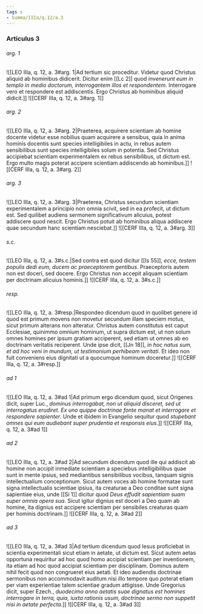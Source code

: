 ```yaml
---
tags : 
- Summa/IIIa/q.12/a.3
---
```


### Articulus 3

###### arg. 1
![[LEO IIIa, q. 12, a. 3#arg. 1|Ad tertium sic proceditur. Videtur quod Christus aliquid ab hominibus didicerit. Dicitur enim [[Lc 2]] quod *invenerunt eum in templo in medio doctorum, interrogantem illos et respondentem*. Interrogare vero et respondere est addiscentis. Ergo Christus ab hominibus aliquid didicit.]]
![[CERF IIIa, q. 12, a. 3#arg. 1]]

###### arg. 2
![[LEO IIIa, q. 12, a. 3#arg. 2|Praeterea, acquirere scientiam ab homine docente videtur esse nobilius quam acquirere a sensibus, quia in anima hominis docentis sunt species intelligibiles in actu, in rebus autem sensibilibus sunt species intelligibiles solum in potentia. Sed Christus accipiebat scientiam experimentalem ex rebus sensibilibus, ut dictum est. Ergo multo magis poterat accipere scientiam addiscendo ab hominibus.]]
![[CERF IIIa, q. 12, a. 3#arg. 2]]

###### arg. 3
![[LEO IIIa, q. 12, a. 3#arg. 3|Praeterea, Christus secundum scientiam experimentalem a principio non omnia scivit, sed in ea profecit, ut dictum est. Sed quilibet audiens sermonem significativum alicuius, potest addiscere quod nescit. Ergo Christus potuit ab hominibus aliqua addiscere quae secundum hanc scientiam nesciebat.]]
![[CERF IIIa, q. 12, a. 3#arg. 3]]

###### s.c.
![[LEO IIIa, q. 12, a. 3#s.c.|Sed contra est quod dicitur [[Is 55]], *ecce, testem populis dedi eum, ducem ac praeceptorem gentibus*. Praeceptoris autem non est doceri, sed docere. Ergo Christus non accepit aliquam scientiam per doctrinam alicuius hominis.]]
![[CERF IIIa, q. 12, a. 3#s.c.]]

###### resp.
![[LEO IIIa, q. 12, a. 3#resp.|Respondeo dicendum quod in quolibet genere id quod est primum movens non movetur secundum illam speciem motus, sicut primum alterans non alteratur. Christus autem constitutus est caput Ecclesiae, quinimmo omnium hominum, ut supra dictum est, ut non solum omnes homines per ipsum gratiam acciperent, sed etiam ut omnes ab eo doctrinam veritatis reciperent. Unde ipse dicit, [[Jn 18]], *in hoc natus sum, et ad hoc veni in mundum, ut testimonium perhibeam veritati*. Et ideo non fuit conveniens eius dignitati ut a quocumque hominum doceretur.]]
![[CERF IIIa, q. 12, a. 3#resp.]]

###### ad 1
![[LEO IIIa, q. 12, a. 3#ad 1|Ad primum ergo dicendum quod, sicut Origenes dicit, super Luc., *dominus interrogabat, non ut aliquid disceret, sed ut interrogatus erudiret. Ex uno quippe doctrinae fonte manat et interrogare et respondere sapienter*. Unde et ibidem in Evangelio sequitur quod *stupebant omnes qui eum audiebant super prudentia et responsis eius*.]]
![[CERF IIIa, q. 12, a. 3#ad 1]]

###### ad 2
![[LEO IIIa, q. 12, a. 3#ad 2|Ad secundum dicendum quod ille qui addiscit ab homine non accipit inmediate scientiam a speciebus intelligibilibus quae sunt in mente ipsius, sed mediantibus sensibilibus vocibus, tanquam signis intellectualium conceptionum. Sicut autem voces ab homine formatae sunt signa intellectualis scientiae ipsius, ita creaturae a Deo conditae sunt signa sapientiae eius, unde [[Si 1]] dicitur quod *Deus effudit sapientiam suam super omnia opera sua*. Sicut igitur dignius est doceri a Deo quam ab homine, ita dignius est accipere scientiam per sensibiles creaturas quam per hominis doctrinam.]]
![[CERF IIIa, q. 12, a. 3#ad 2]]

###### ad 3
![[LEO IIIa, q. 12, a. 3#ad 3|Ad tertium dicendum quod Iesus proficiebat in scientia experimentali sicut etiam in aetate, ut dictum est. Sicut autem aetas opportuna requiritur ad hoc quod homo accipiat scientiam per inventionem, ita etiam ad hoc quod accipiat scientiam per disciplinam. Dominus autem nihil fecit quod non congrueret eius aetati. Et ideo audiendis doctrinae sermonibus non accommodavit auditum nisi illo tempore quo poterat etiam per viam experientiae talem scientiae gradum attigisse. Unde Gregorius dicit, super Ezech., *duodecimo anno aetatis suae dignatus est homines interrogare in terra, quia, iuxta rationis usum, doctrinae sermo non suppetit nisi in aetate perfecta*.]]
![[CERF IIIa, q. 12, a. 3#ad 3]]

